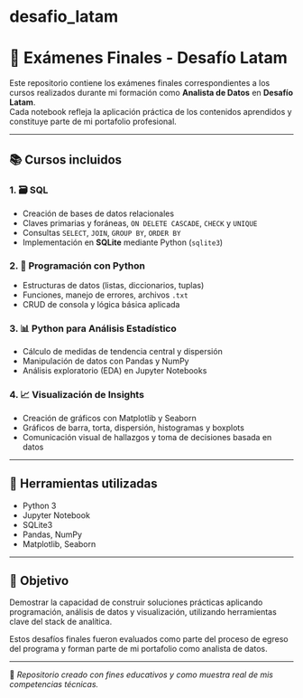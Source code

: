 # desafio_latam

# 🧠 Exámenes Finales - Desafío Latam

Este repositorio contiene los exámenes finales correspondientes a los cursos realizados durante mi formación como **Analista de Datos** en **Desafío Latam**.  
Cada notebook refleja la aplicación práctica de los contenidos aprendidos y constituye parte de mi portafolio profesional.

---

## 📚 Cursos incluidos

### 1. 🗃️ SQL
- Creación de bases de datos relacionales
- Claves primarias y foráneas, `ON DELETE CASCADE`, `CHECK` y `UNIQUE`
- Consultas `SELECT`, `JOIN`, `GROUP BY`, `ORDER BY`
- Implementación en **SQLite** mediante Python (`sqlite3`)

### 2. 🐍 Programación con Python
- Estructuras de datos (listas, diccionarios, tuplas)
- Funciones, manejo de errores, archivos `.txt`
- CRUD de consola y lógica básica aplicada

### 3. 📊 Python para Análisis Estadístico
- Cálculo de medidas de tendencia central y dispersión
- Manipulación de datos con Pandas y NumPy
- Análisis exploratorio (EDA) en Jupyter Notebooks

### 4. 📈 Visualización de Insights
- Creación de gráficos con Matplotlib y Seaborn
- Gráficos de barra, torta, dispersión, histogramas y boxplots
- Comunicación visual de hallazgos y toma de decisiones basada en datos

---

## 🧰 Herramientas utilizadas

- Python 3
- Jupyter Notebook
- SQLite3
- Pandas, NumPy
- Matplotlib, Seaborn

---

## 🎯 Objetivo

Demostrar la capacidad de construir soluciones prácticas aplicando programación, análisis de datos y visualización, utilizando herramientas clave del stack de analítica.

Estos desafíos finales fueron evaluados como parte del proceso de egreso del programa y forman parte de mi portafolio como analista de datos.

---

📌 *Repositorio creado con fines educativos y como muestra real de mis competencias técnicas.*
